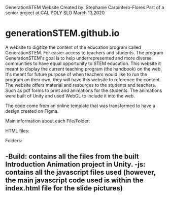 GenerationSTEM Website
Created by: Stephanie Carpintero-Flores
Part of a senior project at CAL POLY SLO
March 13,2020


# generationSTEM.github.io
A website to digitize the content of the education program called GenerationSTEM. For easier access to teachers and students. The program GenerationSTEM's goal is to help underrepresented and more diverse communities to have equal opportunity to STEM education. This website it meant to display the current teaching program (the handbook) on the web. It's meant for future purpose of when teachers would like to run the program on their own, they will have this website to reference the content. The website offers material and resources to the students and teachers. Such as pdf forms to print and animations for the students. The animations were built of Unity and used WebGL to include it into the web.

The code come from an online template that was transformed to have a design created on Figma. 

Main information about each File/Folder:

HTML files:


Folders:

-Build: contains all the files from the built Introduction Animation project in Unity. 
-js: contains all the javascript files used (however, the main javascript code used is within the index.html file for the slide pictures)
-

